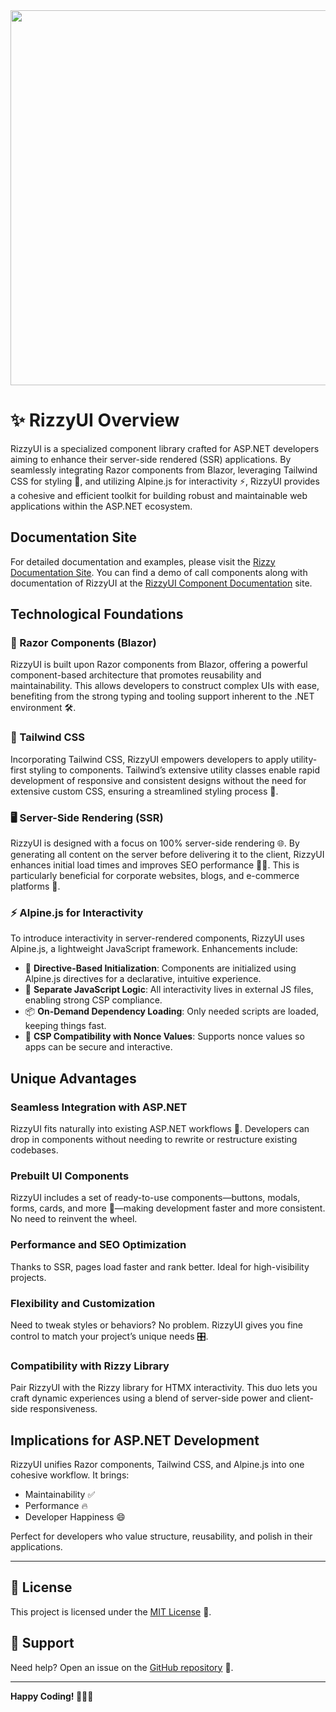 <img src="https://jalexsocial.github.io/Rizzy/media/rizzy-logo.png?cache=bust3" width="600"/>

# ✨ RizzyUI Overview

RizzyUI is a specialized component library crafted for ASP.NET developers aiming to enhance their server-side rendered (SSR) applications. By seamlessly integrating Razor components from Blazor, leveraging Tailwind CSS for styling 🎨, and utilizing Alpine.js for interactivity ⚡, RizzyUI provides a cohesive and efficient toolkit for building robust and maintainable web applications within the ASP.NET ecosystem.

## Documentation Site

For detailed documentation and examples, please visit the [Rizzy Documentation Site](https://jalexsocial.github.io/rizzy.docs/).  You can find a demo of call components along with documentation of RizzyUI at the [RizzyUI Component Documentation](https://rizzyui.jalex.io/) site.

## Technological Foundations

### 🧩 Razor Components (Blazor)

RizzyUI is built upon Razor components from Blazor, offering a powerful component-based architecture that promotes reusability and maintainability. This allows developers to construct complex UIs with ease, benefiting from the strong typing and tooling support inherent to the .NET environment 🛠️.

### 🎨 Tailwind CSS

Incorporating Tailwind CSS, RizzyUI empowers developers to apply utility-first styling to components. Tailwind’s extensive utility classes enable rapid development of responsive and consistent designs without the need for extensive custom CSS, ensuring a streamlined styling process 💨.

### 🖥️ Server-Side Rendering (SSR)

RizzyUI is designed with a focus on 100% server-side rendering 🌐. By generating all content on the server before delivering it to the client, RizzyUI enhances initial load times and improves SEO performance 🕵️‍♀️. This is particularly beneficial for corporate websites, blogs, and e-commerce platforms 🛒.

### ⚡ Alpine.js for Interactivity

To introduce interactivity in server-rendered components, RizzyUI uses Alpine.js, a lightweight JavaScript framework. Enhancements include:

- 🔧 **Directive-Based Initialization**: Components are initialized using Alpine.js directives for a declarative, intuitive experience.
- 🔐 **Separate JavaScript Logic**: All interactivity lives in external JS files, enabling strong CSP compliance.
- 📦 **On-Demand Dependency Loading**: Only needed scripts are loaded, keeping things fast.
- 🧾 **CSP Compatibility with Nonce Values**: Supports nonce values so apps can be secure and interactive.

## Unique Advantages

### Seamless Integration with ASP.NET

RizzyUI fits naturally into existing ASP.NET workflows 🧵. Developers can drop in components without needing to rewrite or restructure existing codebases.

### Prebuilt UI Components

RizzyUI includes a set of ready-to-use components—buttons, modals, forms, cards, and more 🧩—making development faster and more consistent. No need to reinvent the wheel.

### Performance and SEO Optimization

Thanks to SSR, pages load faster and rank better. Ideal for high-visibility projects.

### Flexibility and Customization

Need to tweak styles or behaviors? No problem. RizzyUI gives you fine control to match your project’s unique needs 🎛️.

### Compatibility with Rizzy Library

Pair RizzyUI with the Rizzy library for HTMX interactivity. This duo lets you craft dynamic experiences using a blend of server-side power and client-side responsiveness.

## Implications for ASP.NET Development

RizzyUI unifies Razor components, Tailwind CSS, and Alpine.js into one cohesive workflow. It brings:

- Maintainability ✅
- Performance 🔥
- Developer Happiness 😄

Perfect for developers who value structure, reusability, and polish in their applications.

---

## 📄 License

This project is licensed under the [MIT License](LICENSE) 📘.

## 🙋 Support

Need help? Open an issue on the [GitHub repository](https://github.com/jalexsocial/RizzyUI/issues) 🐛.

---

**Happy Coding! 🚀👨‍💻**

